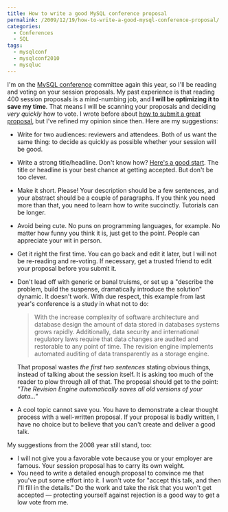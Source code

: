 ```yaml
---
title: How to write a good MySQL conference proposal
permalink: /2009/12/19/how-to-write-a-good-mysql-conference-proposal/
categories:
  - Conferences
  - SQL
tags:
  - mysqlconf
  - mysqlconf2010
  - mysqluc
---
```

I'm on the [MySQL conference][1] committee again this year, so I'll be reading and voting on your session proposals. My past experience is that reading 400 session proposals is a mind-numbing job, and **I will be optimizing it to save my time**. That means I will be scanning your proposals and deciding *very quickly* how to vote. I wrote before about [how to submit a great proposal][2], but I've refined my opinion since then. Here are my suggestions:

*   Write for two audiences: reviewers and attendees. Both of us want the same thing: to decide as quickly as possible whether your session will be good.
*   Write a strong title/headline. Don't know how? [Here's a good start][3]. The title or headline is your best chance at getting accepted. But don't be too clever.
*   Make it short. Please! Your description should be a few sentences, and your abstract should be a couple of paragraphs. If you think you need more than that, you need to learn how to write succinctly. Tutorials can be longer.
*   Avoid being cute. No puns on programming languages, for example. No matter how funny you think it is, just get to the point. People can appreciate your wit in person.
*   Get it right the first time. You can go back and edit it later, but I will not be re-reading and re-voting. If necessary, get a trusted friend to edit your proposal before you submit it.
*   Don't lead off with generic or banal truisms, or set up a "describe the problem, build the suspense, dramatically introduce the solution" dynamic. It doesn't work. With due respect, this example from last year's conference is a study in what not to do:
    
    > With the increase complexity of software architecture and database design the amount of data stored in databases systems grows rapidly. Additionally, data security and international regulatory laws require that data changes are audited and restorable to any point of time. The revision engine implements automated auditing of data transparently as a storage engine.
    
    That proposal wastes *the first two sentences* stating obvious things, instead of talking about the session itself. It is asking too much of the reader to plow through all of that. The proposal should get to the point: *"The Revision Engine automatically saves all old versions of your data&#8230;"*

*   A cool topic cannot save you. You have to demonstrate a clear thought process with a well-written proposal. If your proposal is badly written, I have no choice but to believe that you can't create and deliver a good talk.

My suggestions from the 2008 year still stand, too:

*   I will not give you a favorable vote because you or your employer are famous. Your session proposal has to carry its own weight.
*   You need to write a detailed enough proposal to convince me that you've put some effort into it. I won't vote for "accept this talk, and then I'll fill in the details." Do the work and take the risk that you won't get accepted &#8212; protecting yourself against rejection is a good way to get a low vote from me.

 [1]: http://en.oreilly.com/mysql2010/public/content/home
 [2]: http://www.xaprb.com/blog/2007/10/05/how-to-get-your-session-accepted-to-mysql-conference-2008/
 [3]: http://www.copyblogger.com/magnetic-headlines/
